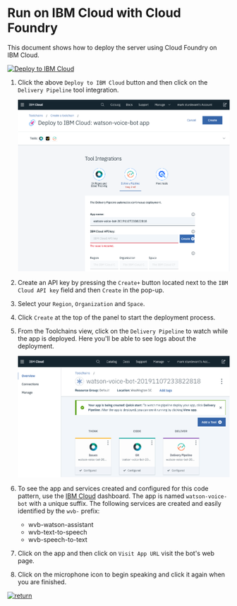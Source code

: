 # Run on IBM Cloud with Cloud Foundry

This document shows how to deploy the server using Cloud Foundry on IBM Cloud.

[![Deploy to IBM Cloud](https://cloud.ibm.com/devops/setup/deploy/button_x2.png)](https://cloud.ibm.com/devops/setup/deploy?repository=https://github.com/hilary0612/restaurante-es.git)

1. Click the above `Deploy to IBM Cloud` button and then click on the `Delivery Pipeline` tool integration.

   ![deploy](images/cf_deploy.png)

2. Create an API key by pressing the `Create+` button located next to the `IBM Cloud API key` field and then `Create` in the pop-up.

3. Select your `Region`, `Organization` and `Space`.

4. Click `Create` at the top of the panel to start the deployment process.

5. From the Toolchains view, click on the `Delivery Pipeline` to watch while the app is deployed. Here you'll be able to see logs about the deployment.

   ![toolchain_pipeline](images/toolchain_pipeline.png)

6. To see the app and services created and configured for this code pattern, use the [IBM Cloud](https://cloud.ibm.com) dashboard. The app is named `watson-voice-bot` with a unique suffix. The following services are created and easily identified by the `wvb-` prefix:

   * wvb-watson-assistant
   * wvb-text-to-speech
   * wvb-speech-to-text

7. Click on the app and then click on `Visit App URL` visit the bot's web page.
8. Click on the microphone icon to begin speaking and click it again when you are finished.

[![return](https://raw.githubusercontent.com/IBM/pattern-utils/master/deploy-buttons/return.png)](https://github.com/hilary0612/restaurante-es#sample-output)